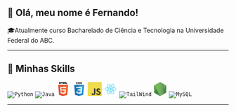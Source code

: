 ## 👋 Olá, meu nome é Fernando!

🎓Atualmente curso Bacharelado de Ciência e Tecnologia na Universidade Federal do ABC.

---

## 🚀 Minhas Skills

<code><img height="32" src="https://cdn3.iconfinder.com/data/icons/logos-and-brands-adobe/512/267_Python-512.png" alt="Python"/></code>
<code><img height="32" src="https://github.com/user-attachments/assets/6c2dd6ff-79e8-4dc2-8310-b8cf7d96c506" alt="Java"/></code>
<code><img height="32" src="https://raw.githubusercontent.com/github/explore/80688e429a7d4ef2fca1e82350fe8e3517d3494d/topics/html/html.png" alt="HTML5"/></code>
<code><img height="32" src="https://raw.githubusercontent.com/github/explore/80688e429a7d4ef2fca1e82350fe8e3517d3494d/topics/css/css.png" alt="CSS"/></code>
<code><img height="32" src="https://raw.githubusercontent.com/github/explore/80688e429a7d4ef2fca1e82350fe8e3517d3494d/topics/javascript/javascript.png" alt="Javascript"/></code>
<code><img height="32" src="https://raw.githubusercontent.com/github/explore/80688e429a7d4ef2fca1e82350fe8e3517d3494d/topics/react/react.png" alt="React"/></code>
<code><img height="32" src="https://encrypted-tbn0.gstatic.com/images?q=tbn:ANd9GcTSDKn3vA2YUbXzN0ZC3gALWJ08gJN-Drl15w&s" alt="TailWind"/></code>
<code><img height="32" src="https://raw.githubusercontent.com/github/explore/80688e429a7d4ef2fca1e82350fe8e3517d3494d/topics/nodejs/nodejs.png" alt="Nodejs"/></code>
<code><img height="32" src="https://cdn-icons-png.flaticon.com/512/5968/5968313.png" alt="MySQL"/></code>

---
